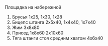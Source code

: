 
Площадка на набережной
1. Брусья 1x25, 1x30, 1x28
2. Бицепс штанга 2x5x40, 1x4x40, 1x7x40
3. Жим 3x8x80
4. Присед 1x8x60 2x10x60
5. Тяга штанги стоя средним хватом 4x6x40